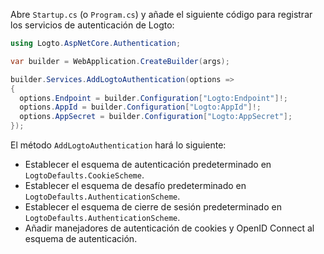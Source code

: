 Abre `Startup.cs` (o `Program.cs`) y añade el siguiente código para registrar los servicios de autenticación de Logto:

```csharp title="Program.cs"
using Logto.AspNetCore.Authentication;

var builder = WebApplication.CreateBuilder(args);

builder.Services.AddLogtoAuthentication(options =>
{
  options.Endpoint = builder.Configuration["Logto:Endpoint"]!;
  options.AppId = builder.Configuration["Logto:AppId"]!;
  options.AppSecret = builder.Configuration["Logto:AppSecret"];
});
```

El método `AddLogtoAuthentication` hará lo siguiente:

- Establecer el esquema de autenticación predeterminado en `LogtoDefaults.CookieScheme`.
- Establecer el esquema de desafío predeterminado en `LogtoDefaults.AuthenticationScheme`.
- Establecer el esquema de cierre de sesión predeterminado en `LogtoDefaults.AuthenticationScheme`.
- Añadir manejadores de autenticación de cookies y OpenID Connect al esquema de autenticación.
